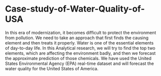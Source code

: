 # Case-study-of-Water-Quality-of-USA
In this era of modernization, it becomes difficult to protect the environment from pollution. We need to take an approach that first finds the causing element and then treats it properly. Water is one of the essential elements of day-to-day life. In this Analytical research, we will try to find the top two elements, which are affecting the environment badly, and then we forecast the approximate prediction of those chemicals. We have used the United States Environmental Agency (EPA) real-time dataset and will forecast the water quality for the United States of America.
